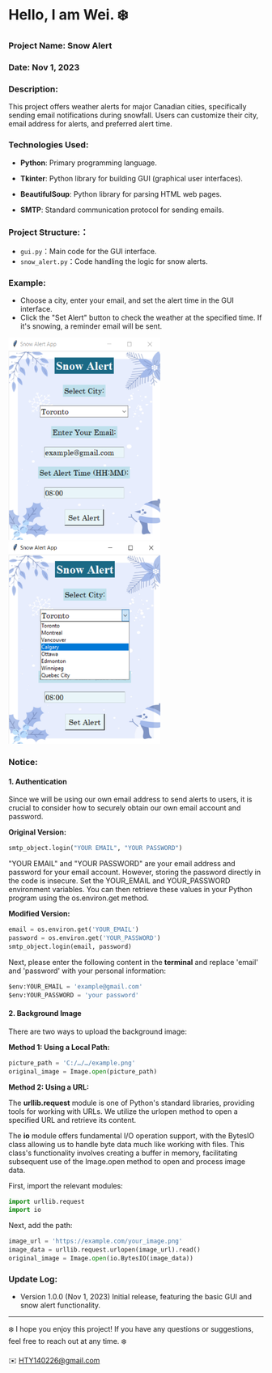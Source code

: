 Hello, I am Wei. ❄️
======

### Project Name:  Snow Alert

### Date:  Nov 1, 2023

### Description:
This project offers weather alerts for major Canadian cities, specifically sending email notifications during snowfall. Users can customize their city, email address for alerts, and preferred alert time.

### Technologies Used:
- **Python**: Primary programming language.
  
- **Tkinter**: Python library for building GUI (graphical user interfaces).
  
- **BeautifulSoup**: Python library for parsing HTML web pages.
  
- **SMTP**: Standard communication protocol for sending emails.
  

### Project Structure:：
- `gui.py`：Main code for the GUI interface.
- `snow_alert.py`：Code handling the logic for snow alerts.


### Example:
- Choose a city, enter your email, and set the alert time in the GUI interface.
- Click the "Set Alert" button to check the weather at the specified time. If it's snowing, a reminder email will be sent.
  
<img width="300" height="400" src="https://github.com/1640Wei/Snow-Alert/blob/1415c526294040eb3cd81487539ca6d893be53b7/picture/1.png">   
<img width="300" height="400" src="https://github.com/1640Wei/Snow-Alert/blob/5f0173f8279ed642a34796d8180a31b6061ab015/picture/2.png">


### Notice:

#### 1. Authentication

Since we will be using our own email address to send alerts to users, it is crucial to consider how to securely obtain our own email account and password.

**Original Version:**
```python
smtp_object.login("YOUR EMAIL", "YOUR PASSWORD")  
```
"YOUR EMAIL" and "YOUR PASSWORD" are your email address and password for your email account. However, storing the password directly in the code is insecure.
Set the YOUR_EMAIL and YOUR_PASSWORD environment variables. You can then retrieve these values in your Python program using the os.environ.get method.

**Modified Version:**

```python
email = os.environ.get('YOUR_EMAIL')
password = os.environ.get('YOUR_PASSWORD')
smtp_object.login(email, password)
```

Next, please enter the following content in the **terminal** and replace 'email' and 'password' with your personal information:

```python
$env:YOUR_EMAIL = 'example@gmail.com'
$env:YOUR_PASSWORD = 'your password'
```

#### 2. Background Image

There are two ways to upload the background image:

**Method 1: Using a Local Path:**

```python
picture_path = 'C:/…/…/example.png'
original_image = Image.open(picture_path)
```

**Method 2: Using a URL:**

The **urllib.request** module is one of Python's standard libraries, providing tools for working with URLs. We utilize the urlopen method to open a specified URL and retrieve its content.

The **io** module offers fundamental I/O operation support, with the BytesIO class allowing us to handle byte data much like working with files. This class's functionality involves creating a buffer in memory, facilitating subsequent use of the Image.open method to open and process image data.

First, import the relevant modules:

```python
import urllib.request
import io
```

Next, add the path:
```python
image_url = 'https://example.com/your_image.png'
image_data = urllib.request.urlopen(image_url).read()
original_image = Image.open(io.BytesIO(image_data))
```

### Update Log:
- Version 1.0.0 (Nov 1, 2023)
Initial release, featuring the basic GUI and snow alert functionality.


***

❄️ I hope you enjoy this project! If you have any questions or suggestions, feel free to reach out at any time. ❄️

✉️ HTY140226@gmail.com



